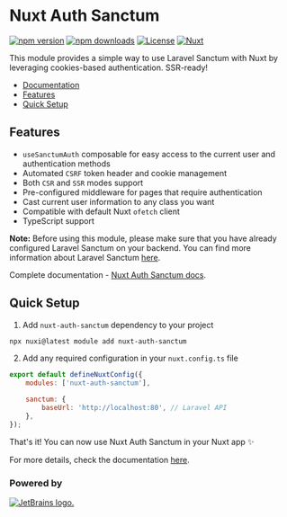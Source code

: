 # Nuxt Auth Sanctum

[![npm version][npm-version-src]][npm-version-href]
[![npm downloads][npm-downloads-src]][npm-downloads-href]
[![License][license-src]][license-href]
[![Nuxt][nuxt-src]][nuxt-href]

This module provides a simple way to use Laravel Sanctum with Nuxt by leveraging cookies-based authentication. SSR-ready!

-   [Documentation](https://manchenkoff.gitbook.io/nuxt-auth-sanctum/)
-   [Features](#features)
-   [Quick Setup](#quick-setup)

## Features

-   `useSanctumAuth` composable for easy access to the current user and authentication methods
-   Automated `CSRF` token header and cookie management
-   Both `CSR` and `SSR` modes support
-   Pre-configured middleware for pages that require authentication
-   Cast current user information to any class you want
-   Compatible with default Nuxt `ofetch` client
-   TypeScript support

**Note:** Before using this module, please make sure that you have already configured Laravel Sanctum on your backend. You can find more information about Laravel Sanctum [here](https://laravel.com/docs/10.x/sanctum#spa-authentication).

Complete documentation - [Nuxt Auth Sanctum docs](https://manchenkoff.gitbook.io/nuxt-auth-sanctum/).

## Quick Setup

1. Add `nuxt-auth-sanctum` dependency to your project

```bash
npx nuxi@latest module add nuxt-auth-sanctum
```

2. Add any required configuration in your `nuxt.config.ts` file

```js
export default defineNuxtConfig({
    modules: ['nuxt-auth-sanctum'],

    sanctum: {
        baseUrl: 'http://localhost:80', // Laravel API
    },
});
```

That's it! You can now use Nuxt Auth Sanctum in your Nuxt app ✨

For more details, check the documentation [here](https://manchenkoff.gitbook.io/nuxt-auth-sanctum/).

<!-- Badges -->

[npm-version-src]: https://img.shields.io/npm/v/nuxt-auth-sanctum/latest.svg?style=flat&colorA=18181B&colorB=28CF8D
[npm-version-href]: https://npmjs.com/package/nuxt-auth-sanctum
[npm-downloads-src]: https://img.shields.io/npm/dm/nuxt-auth-sanctum.svg?style=flat&colorA=18181B&colorB=28CF8D
[npm-downloads-href]: https://npmjs.com/package/nuxt-auth-sanctum
[license-src]: https://img.shields.io/npm/l/nuxt-auth-sanctum.svg?style=flat&colorA=18181B&colorB=28CF8D
[license-href]: https://npmjs.com/package/nuxt-auth-sanctum
[nuxt-src]: https://img.shields.io/badge/Nuxt-18181B?logo=nuxt.js
[nuxt-href]: https://nuxt.com

### Powered by
[![JetBrains logo.](https://resources.jetbrains.com/storage/products/company/brand/logos/jetbrains.svg)](https://jb.gg/OpenSource)

